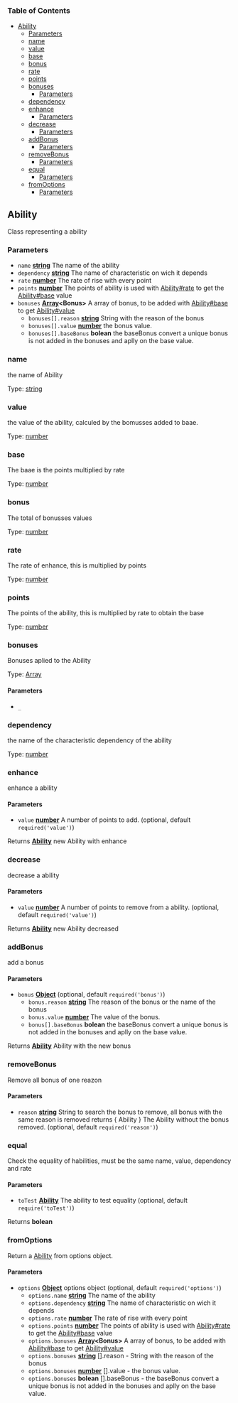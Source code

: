 <!-- Generated by documentation.js. Update this documentation by updating the source code. -->

### Table of Contents

-   [Ability][1]
    -   [Parameters][2]
    -   [name][3]
    -   [value][4]
    -   [base][5]
    -   [bonus][6]
    -   [rate][7]
    -   [points][8]
    -   [bonuses][9]
        -   [Parameters][10]
    -   [dependency][11]
    -   [enhance][12]
        -   [Parameters][13]
    -   [decrease][14]
        -   [Parameters][15]
    -   [addBonus][16]
        -   [Parameters][17]
    -   [removeBonus][18]
        -   [Parameters][19]
    -   [equal][20]
        -   [Parameters][21]
    -   [fromOptions][22]
        -   [Parameters][23]

## Ability

Class representing a ability

### Parameters

-   `name` **[string][24]** The name of the ability
-   `dependency` **[string][24]** The name of characteristic on wich it depends
-   `rate` **[number][25]** The rate of rise with every point
-   `points` **[number][25]** The points of ability is used with [Ability#rate][26] to get the [Ability#base][27] value
-   `bonuses` **[Array][28]&lt;Bonus>** A array of bonus, to be added with [Ability#base][27] to get [Ability#value][29]
    -   `bonuses[].reason` **[string][24]** String with the reason of the bonus
    -   `bonuses[].value` **[number][25]** the bonus value.
    -   `bonuses[].baseBonus` **bolean** the baseBonus convert a unique bonus is not added in the bonuses and aplly on the base value.

### name

the name of Ability

Type: [string][24]

### value

the value of the ability, calculed by the bomusses added to baae.

Type: [number][25]

### base

The baae is the points multiplied by rate

Type: [number][25]

### bonus

The total of bonusses values

Type: [number][25]

### rate

The rate of enhance, this is multiplied by points

Type: [number][25]

### points

The points of the ability, this is multiplied by rate to obtain the base

Type: [number][25]

### bonuses

Bonuses aplied to the Ability

Type: [Array][28]

#### Parameters

-   `_`  

### dependency

the name of the characteristic dependency of the ability

Type: [number][25]

### enhance

enhance a ability

#### Parameters

-   `value` **[number][25]** A number of points to add. (optional, default `required('value')`)

Returns **[Ability][30]** new Ability with enhance

### decrease

decrease a ability

#### Parameters

-   `value` **[number][25]** A number of points to remove from a ability. (optional, default `required('value')`)

Returns **[Ability][30]** new Ability decreased

### addBonus

add a bonus

#### Parameters

-   `bonus` **[Object][31]**  (optional, default `required('bonus')`)
    -   `bonus.reason` **[string][24]** The reason of the bonus or the name of the bonus
    -   `bonus.value` **[number][25]** The value of the bonus.
    -   `bonus[].baseBonus` **bolean** the baseBonus convert a unique bonus is not added in the bonuses and aplly on the base value.

Returns **[Ability][30]** Ability with the new bonus

### removeBonus

Remove all bonus of one reazon

#### Parameters

-   `reason` **[string][24]** String to search the bonus to remove, all bonus with the same reason is removed
    returns { Ability } The Ability without the bonus removed. (optional, default `required('reason')`)

### equal

Check the equality of habilities, must be the same name, value, dependency and rate

#### Parameters

-   `toTest` **[Ability][30]** The ability to test equality (optional, default `require('toTest')`)

Returns **bolean** 

### fromOptions

Return a [Ability][1] from options object.

#### Parameters

-   `options` **[Object][31]** options object (optional, default `required('options')`)
    -   `options.name` **[string][24]** The name of the ability
    -   `options.dependency` **[string][24]** The name of characteristic on wich it depends
    -   `options.rate` **[number][25]** The rate of rise with every point
    -   `options.points` **[number][25]** The points of ability is used with [Ability#rate][26] to get the [Ability#base][27] value
    -   `options.bonuses` **[Array][28]&lt;Bonus>** A array of bonus, to be added with [Ability#base][27] to get [Ability#value][29]
    -   `options.bonuses` **[string][24]** \[].reason - String with the reason of the bonus
    -   `options.bonuses` **[number][25]** \[].value - the bonus value.
    -   `options.bonuses` **bolean** \[].baseBonus - the baseBonus convert a unique bonus is not added in the bonuses and aplly on the base value.

[1]: #ability

[2]: #parameters

[3]: #name

[4]: #value

[5]: #base

[6]: #bonus

[7]: #rate

[8]: #points

[9]: #bonuses

[10]: #parameters-1

[11]: #dependency

[12]: #enhance

[13]: #parameters-2

[14]: #decrease

[15]: #parameters-3

[16]: #addbonus

[17]: #parameters-4

[18]: #removebonus

[19]: #parameters-5

[20]: #equal

[21]: #parameters-6

[22]: #fromoptions

[23]: #parameters-7

[24]: https://developer.mozilla.org/docs/Web/JavaScript/Reference/Global_Objects/String

[25]: https://developer.mozilla.org/docs/Web/JavaScript/Reference/Global_Objects/Number

[26]: #abilityrate

[27]: #abilitybase

[28]: https://developer.mozilla.org/docs/Web/JavaScript/Reference/Global_Objects/Array

[29]: #abilityvalue

[30]: #ability

[31]: https://developer.mozilla.org/docs/Web/JavaScript/Reference/Global_Objects/Object
